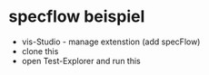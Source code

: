 ﻿# specflow beispiel
<ul>
<li> vis-Studio - manage extenstion (add specFlow)</li>
<li> clone this</li>
<li> open Test-Explorer and run this</li>